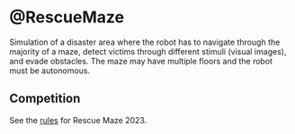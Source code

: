 # @RescueMaze

Simulation of a disaster area where the robot has to navigate through the majority of a maze, detect victims through different stimuli (visual images), and evade obstacles. The maze may have multiple floors and the robot must be autonomous.

## Competition

See the [rules](https://junior.robocup.org/wp-content/uploads/2025/01/RCJRescueMaze2025-draft-1.pdf) for Rescue Maze 2023.
